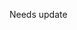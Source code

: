 Needs update
<!--
Apart from errors that you might encounter while calling the IDX API methods like `IdxClient.start()`, `resume()`, etc, there could also be error messages from the API in `response.messages` (like wrong password, or wrong OTP, etc)

```kotlin
private suspend fun handleResponse(response: IdxResponse) {
    ...

    // Check for messages, such as entering an incorrect code or auth error and abort if there is message.
    if (response.messages.isNotEmpty()) {
        val messages = mutableListOf<String>()
        for (message in response.messages) {
            messages += message.message
        }
        // Show messages to the user and offer a retry
        return
    }

    // If no remediations are present, abort the login process and show error.
    if (response.remediations.isEmpty()) {
        // Handle the error. For example, go back to login page.
        return
    }

    ...
}
```
-->

